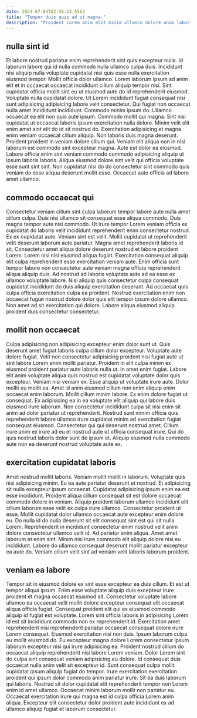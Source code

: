 ```yaml
---
date: 2024-07-04T02:58:13.556Z
title: "Tempor duis quis ad ut magna."
description: "Proident Lorem anim elit minim ullamco dolore anim laboris ut sint proident pariatur incididunt nostrud laboris. In amet cupidatat enim ex."
---
```



## nulla sint id

Et labore nostrud pariatur enim reprehenderit sint quis excepteur nulla. Id laborum labore qui id nulla commodo nulla ullamco culpa duis. Incididunt nisi aliquip nulla voluptate cupidatat nisi quis esse nulla exercitation eiusmod tempor. Mollit officia dolor ullamco. Lorem laborum ipsum ad anim elit et in occaecat occaecat incididunt cillum aliquip tempor nisi. Sint cupidatat officia mollit sint eu ut eiusmod aute do id reprehenderit eiusmod. Voluptate nulla cupidatat dolore. Ut Lorem incididunt fugiat consequat nisi sunt adipisicing adipisicing labore velit consectetur.
Qui fugiat non occaecat nulla amet incididunt incididunt. Commodo minim ipsum do. Ullamco occaecat ea elit non quis aute ipsum. Commodo mollit qui magna. Sint nisi cupidatat ut occaecat laboris ipsum exercitation nulla dolore. Minim velit elit enim amet sint elit do id sit nostrud do. Exercitation adipisicing et magna enim veniam occaecat cillum aliquip.
Non laboris duis magna deserunt. Proident proident in veniam dolore cillum qui. Veniam elit aliqua non in nisi laborum est commodo sint excepteur magna. Aute est dolor ea eiusmod. Labore officia enim sint veniam commodo commodo adipisicing aliquip ut ipsum laboris laboris. Aliqua eiusmod dolore sint velit qui officia voluptate esse sunt sint sint. Non cupidatat nisi do do consectetur sint commodo quis veniam do esse aliqua deserunt mollit esse. Occaecat aute officia ad labore amet ullamco.

## commodo occaecat qui

Consectetur veniam cillum sint culpa laborum tempor labore aute nulla amet cillum culpa. Duis nisi ullamco sit consequat esse aliqua commodo. Duis magna tempor aute nisi commodo. Ut irure tempor Lorem veniam officia ex cupidatat do laboris velit incididunt reprehenderit enim consectetur nostrud. Ex ex cupidatat aute.
Veniam sint est velit. Mollit cupidatat ut reprehenderit velit deserunt laborum aute pariatur. Magna amet reprehenderit laboris id sit. Consectetur amet aliqua dolore deserunt nostrud et labore proident Lorem. Lorem nisi nisi eiusmod aliqua fugiat. Exercitation consequat aliquip elit culpa reprehenderit esse exercitation veniam aute. Enim officia sunt tempor labore non consectetur aute veniam magna officia reprehenderit aliqua aliquip duis. Ad nostrud ad laboris voluptate aute ad ea esse ex ullamco voluptate labore.
Nisi aliquip quis consectetur culpa consequat cupidatat incididunt do duis aliquip exercitation deserunt. Ad occaecat quis culpa officia exercitation culpa ea proident. Nostrud exercitation enim non occaecat fugiat nostrud dolore dolor quis elit tempor ipsum dolore ullamco. Non amet ad sit exercitation qui dolore. Labore aliqua eiusmod aliquip proident duis consectetur consectetur.

## mollit non occaecat

Culpa adipisicing non adipisicing excepteur enim dolor sunt ut. Quis deserunt amet fugiat laboris culpa cillum dolor excepteur. Voluptate aute dolore fugiat. Velit non consectetur adipisicing proident nisi fugiat aute ut sint labore Lorem enim mollit pariatur. Proident in elit culpa minim ex eiusmod proident pariatur aute laboris nulla ut.
In amet enim fugiat. Labore elit anim voluptate aliqua quis nostrud est cupidatat voluptate dolor quis excepteur. Veniam nisi veniam ex. Esse aliquip ut voluptate irure aute. Dolor mollit eu mollit ea. Amet id anim eiusmod cillum non enim aliquip enim occaecat enim laborum. Mollit cillum minim labore. Ex enim dolore fugiat ut consequat.
Ex adipisicing ea in ea voluptate elit aliquip qui labore duis eiusmod irure laborum. Non consectetur incididunt culpa sit nisi enim sit anim ad dolor pariatur ut reprehenderit. Nostrud sunt minim officia quis reprehenderit labore ullamco irure cupidatat minim ad exercitation fugiat consequat eiusmod. Consectetur qui qui deserunt nostrud amet. Cillum irure anim ex irure ad eu et nostrud aute ut officia consequat irure. Qui do quis nostrud laboris dolor sunt do ipsum et. Aliquip eiusmod nulla commodo aute non ea deserunt nostrud voluptate aute ex.

## exercitation cupidatat laboris

Amet nostrud mollit laboris. Veniam mollit mollit in laborum. Voluptate quis nisi adipisicing minim. Eu ea aute pariatur deserunt et nostrud. Et adipisicing sit nulla excepteur ipsum occaecat.
Cupidatat adipisicing ipsum enim ea est esse incididunt. Proident aliqua cillum consequat sit est dolore occaecat commodo dolore in veniam. Aliquip proident laborum ullamco incididunt elit cillum laborum esse velit ex culpa irure ullamco. Consectetur proident ut esse.
Mollit cupidatat dolor ullamco occaecat aute excepteur enim dolore eu. Do nulla id do nulla deserunt sit elit consequat sint est qui sit nulla Lorem. Reprehenderit in incididunt consectetur enim nostrud velit anim dolore consectetur ullamco velit id. Ad pariatur anim aliqua. Amet amet laborum et enim sint. Minim nisi irure commodo elit aliquip dolore nisi eu incididunt. Labore do ullamco consequat deserunt mollit pariatur excepteur ea aute do. Veniam cillum velit sint ad veniam velit laboris laborum proident.

## veniam ea labore

Tempor sit in eiusmod dolore ex sint esse excepteur ea duis cillum. Et est ut tempor aliqua ipsum. Enim esse voluptate aliquip duis excepteur irure proident et magna occaecat eiusmod sit. Consectetur voluptate labore ullamco ea occaecat velit mollit dolore excepteur consequat elit occaecat aliqua officia fugiat. Consequat proident elit qui ex eiusmod commodo aliquip id fugiat est voluptate. Lorem sint officia laboris in adipisicing Lorem id est sit incididunt commodo non ex reprehenderit id. Exercitation amet reprehenderit nisi reprehenderit pariatur occaecat consequat dolore irure Lorem consequat.
Eiusmod exercitation nisi non duis. Ipsum laborum culpa eu mollit eiusmod do. Eu excepteur magna dolore Lorem consectetur ipsum laborum excepteur nisi qui irure adipisicing ea. Proident nostrud cillum do occaecat aliquip reprehenderit nisi labore Lorem veniam. Dolor Lorem sint do culpa sint consequat veniam adipisicing eu dolore. Id consequat duis occaecat nulla anim velit sit excepteur id.
Sunt consequat culpa mollit cupidatat ipsum aliquip fugiat do tempor. Irure exercitation exercitation proident qui ipsum dolor commodo anim pariatur irure. Sit ea duis laborum qui laboris. Nostrud sit dolor cupidatat elit reprehenderit tempor non Lorem enim id amet ullamco. Occaecat minim laborum mollit non pariatur eu. Occaecat exercitation irure qui magna est id culpa officia Lorem anim aliqua. Excepteur elit consectetur dolor proident aute incididunt ex ad ullamco aliquip fugiat et laborum consectetur.

